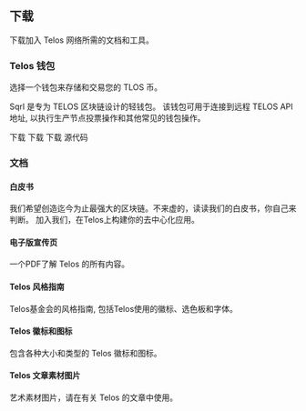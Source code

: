## 下载

下载加入 Telos 网络所需的文档和工具。

### Telos 钱包

选择一个钱包来存储和交易您的 TLOS 币。

Sqrl 是专为 TELOS 区块链设计的轻钱包。 该钱包可用于连接到远程 TELOS API 地址, 以执行生产节点投票操作和其他常见的钱包操作。

下载 下载 下载 源代码

### 文档

#### 白皮书

我们希望创造迄今为止最强大的区块链。不来虚的，读读我们的白皮书，你自己来判断。 加入我们，在Telos上构建你的去中心化应用。

#### 电子版宣传页

一个PDF了解 Telos 的所有内容。

#### Telos 风格指南

Telos基金会的风格指南, 包括Telos使用的徽标、选色板和字体。

#### Telos 徽标和图标

包含各种大小和类型的 Telos 徽标和图标。

#### Telos 文章素材图片

艺术素材图片，请在有关 Telos 的文章中使用。